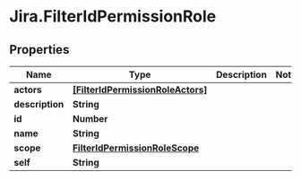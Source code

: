 # Jira.FilterIdPermissionRole

## Properties

Name | Type | Description | Notes
------------ | ------------- | ------------- | -------------
**actors** | [**[FilterIdPermissionRoleActors]**](FilterIdPermissionRoleActors.md) |  | 
**description** | **String** |  | 
**id** | **Number** |  | 
**name** | **String** |  | 
**scope** | [**FilterIdPermissionRoleScope**](FilterIdPermissionRoleScope.md) |  | 
**self** | **String** |  | 


